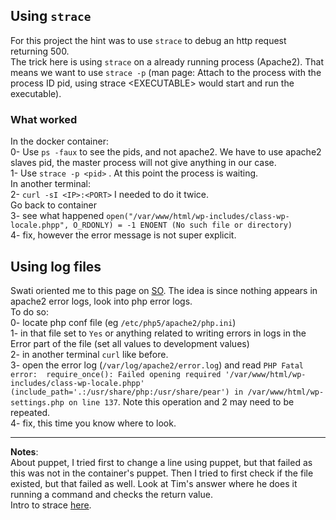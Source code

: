 ## Using `strace`

For this project the hint was to use `strace` to debug an http request returning 500.  
The trick here is using `strace` on a already running process (Apache2). That means we want to use `strace -p` (man page: Attach to the process with the process ID pid, using strace \<EXECUTABLE\> would start and run the executable).   
### What worked
In the docker container:  
0- Use `ps -faux` to see the pids, and not apache2. We have to use apache2 slaves pid, the master process will not give anything in our case.  
1- Use `strace -p <pid>` . At this point the process is waiting.  
In another terminal:  
2- `curl -sI <IP>:<PORT>` I needed to do it twice.  
Go back to container  
3- see what happened `open("/var/www/html/wp-includes/class-wp-locale.phpp", O_RDONLY) = -1 ENOENT (No such file or directory)
`  
4- fix, however the error message is not super explicit.  

## Using log files
Swati oriented me to this page on [SO](http://stackoverflow.com/questions/4731364/internal-error-500-apache-but-nothing-in-the-logs). The idea is since nothing appears in apache2 error logs, look into php error logs.  
To do so:  
0- locate php conf file (eg `/etc/php5/apache2/php.ini`)  
1- in that file set to `Yes` or anything related to writing errors in logs in the Error part of the file (set all values to development values)  
2- in another terminal `curl` like before.  
3- open the error log (`/var/log/apache2/error.log`) and read `PHP Fatal error:  require_once(): Failed opening required '/var/www/html/wp-includes/class-wp-locale.phpp' (include_path='.:/usr/share/php:/usr/share/pear') in /var/www/html/wp-settings.php on line 137`. Note this operation and 2 may need to be repeated.  
4- fix, this time you know where to look.  

_________
**Notes**:   
About puppet, I tried first to change a line using puppet, but that failed as this was not in the container's puppet. Then I tried to first check if the file existed, but that failed as well. Look at Tim's answer where he does it running a command and checks the return value.  
Intro to strace [here](http://hokstad.com/5-simple-ways-to-troubleshoot-using-strace).
